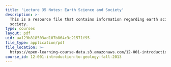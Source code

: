 ```yaml
---
title: 'Lecture 35 Notes: Earth Science and Society'
description: >-
  This is a resource file that contains information regarding earth science and
  society.
type: courses
layout: pdf
uid: aa123b818503ad107b864c3c21571f95
file_type: application/pdf
file_location: >-
  https://open-learning-course-data.s3.amazonaws.com/12-001-introduction-to-geology-fall-2013/aa123b818503ad107b864c3c21571f95_MIT12_001F13_Lec35Notes.pdf
course_id: 12-001-introduction-to-geology-fall-2013
---
```

